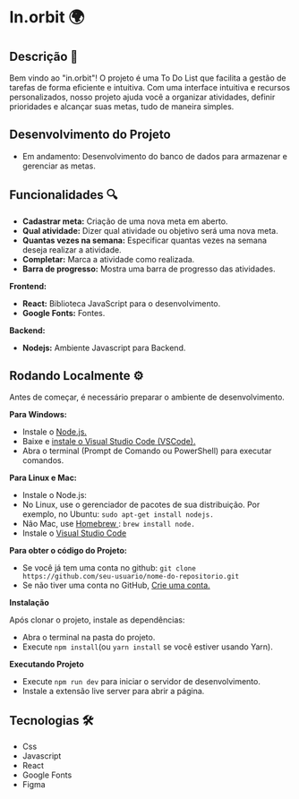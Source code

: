 # In.orbit 🌍


## Descrição 📎

Bem vindo ao "in.orbit"! O projeto é uma To Do List que facilita a gestão de tarefas de forma eficiente e intuitiva. Com uma interface intuitiva e recursos personalizados, nosso projeto ajuda você a organizar atividades, definir prioridades e alcançar suas metas, tudo de maneira simples.

## Desenvolvimento do Projeto

- Em andamento: Desenvolvimento do banco de dados para armazenar e gerenciar as metas.

## Funcionalidades 🔍
- **Cadastrar meta:** Criação de uma nova meta em aberto.
- **Qual atividade:** Dizer qual atividade ou objetivo será uma nova meta.
- **Quantas vezes na semana:** Especificar quantas vezes na semana deseja realizar a atividade.
- **Completar:** Marca a atividade como realizada.
- **Barra de progresso:** Mostra uma barra de progresso das atividades.

**Frontend:**
- **React:** Biblioteca JavaScript para o desenvolvimento.
- **Google Fonts:** Fontes.

**Backend:**
- **Nodejs:** Ambiente Javascript para Backend.
  
## Rodando Localmente ⚙️

Antes de começar, é necessário preparar o ambiente de desenvolvimento.

**Para Windows:**
- Instale o [Node.js.](https://nodejs.org/en)
- Baixe e [instale o Visual Studio Code (VSCode).](https://code.visualstudio.com/)
- Abra o terminal (Prompt de Comando ou PowerShell) para executar comandos.

**Para Linux e Mac:**
- Instale o Node.js:
- No Linux, use o gerenciador de pacotes de sua distribuição. Por exemplo, no Ubuntu: ```sudo apt-get install nodejs.```
- Não Mac, use [Homebrew ](https://brew.sh/): ```brew install node.```
- Instale o [Visual Studio Code](https://code.visualstudio.com/)

**Para obter o código do Projeto:**
- Se você já tem uma conta no github: ```git clone https://github.com/seu-usuario/nome-do-repositorio.git```
- Se não tiver uma conta no GitHub, [Crie uma conta.](https://github.com/)

**Instalação**

Após clonar o projeto, instale as dependências:
- Abra o terminal na pasta do projeto.
- Execute ```npm install```(ou ```yarn install``` se você estiver usando Yarn).

**Executando Projeto**

- Execute ```npm run dev``` para iniciar o servidor de desenvolvimento.
- Instale a extensão live server para abrir a página.

## Tecnologias 🛠️

- Css
- Javascript
- React
- Google Fonts
- Figma
